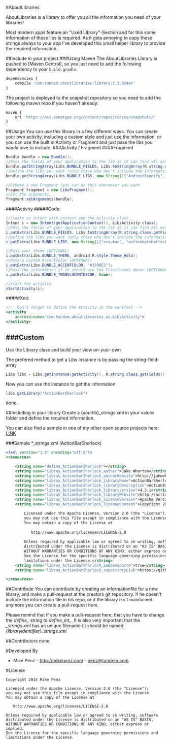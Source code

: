 #AboutLibraries

AboutLibraries is a library to offer you all the information you need of your libraries!

Most modern apps feature an "Used Library"-Section and for this some information of those libs is required. As it gets annoying to copy those strings always to your app I've developed this small helper library to provide the required information.


##Include in your project
###Using Maven
The AboutLibraries Library is pushed to [Maven Central], so you just need to add the following dependency to your `build.gradle`.

```javascript
dependencies {
	compile 'com.tundem.aboutlibraries:library:1.3.0@aar'
}
```

The project is deployed to the snapshot repository so you need to add the following maven repo if you haven't already:

```javascript
maven { 
    url 'https://oss.sonatype.org/content/repositories/snapshots/' 
}
```

##Usage
You can use this library in a few different ways. You can create your own activity, including a custom style and just use the information, or you can use the built in Activity or Fragment and just pass the libs you would love to include.
###Activity / Fragment
####Fragment
```java
Bundle bundle = new Bundle();
//Pass the fields of your application to the lib so it can find all external lib information
bundle.putStringArray(Libs.BUNDLE_FIELDS, Libs.toStringArray(R.string.class.getFields()));
//Define the libs you want (only those who don't include the information, and are managed by the AboutLibraries library) (OPTIONAL if all used libraries offer the information)
bundle.putStringArray(Libs.BUNDLE_LIBS, new String[]{"AndroidIconify", "ActiveAndroid", "FButton", "Crouton", "HoloGraphLibrary", "ShowcaseView", "NineOldAndroids", "AndroidViewpagerIndicator"});

//Create a new Fragment (you can do this whereever you want
Fragment fragment = new LibsFragment();
//Set the arguments
fragment.setArguments(bundle);
```
####Activity
#####Code:
```java
//Create an intent with context and the Activity class
Intent i = new Intent(getApplicationContext(), LibsActivity.class);
//Pass the fields of your application to the lib so it can find all external lib information
i.putExtra(Libs.BUNDLE_FIELDS, Libs.toStringArray(R.string.class.getFields()));
//Define the libs you want (only those who don't include the information, and are managed by the AboutLibraries library) (OPTIONAL if all used libraries offer the information)
i.putExtra(Libs.BUNDLE_LIBS, new String[]{"crouton", "actionbarsherlock", "showcaseview"});

//Pass your theme (OPTIONAL)
i.putExtra(Libs.BUNDLE_THEME, android.R.style.Theme_Holo);
//Pass a custom Accentcolor (OPTIONAL)
i.putExtra(Libs.BUNDLE_ACCENTCOLOR, "#3396E5");
//Pass the information if it should use the Translucent decor (OPTIONAL) -> requires ACCENTCOLOR
i.putExtra(Libs.BUNDLE_TRANSLUCENTDECOR, true);

//start the activity
startActivity(i);
```
#####Xml:
```xml
<!-- Don't forget to define the Activity in the manifest -->
<activity
	android:name="com.tundem.aboutlibraries.ui.LibsActivity">
</activity>
```

###Custom
------------
Use the Library class and build your view on-your-own

The prefered method to get a Libs instance is by passing the string-field-array
```java
Libs libs = Libs.getInstance(getActivity(), R.string.class.getFields());
```

Now you can use the instance to get the information
```java
libs.getLibrary("ActionBarSherlock")
```
done.


##Including in your library
Create a {yourlib}_strings.xml in your values folder and define the required information.

You can also find a sample in one of my other open source projects here: [LINK](https://github.com/mikepenz/AnimatedGridView/blob/master/library/src/main/res/values/info_strings.xml)

###Sample *_strings.xml (ActionBarSherlock)
```xml
<?xml version="1.0" encoding="utf-8"?>
<resources>

    <string name="define_ActionBarSherlock"></string>
    <string name="libray_ActionBarSherlock_author">Jake Wharton</string>
    <string name="libray_ActionBarSherlock_authorWebsite">http://jakewharton.com/</string>
    <string name="libray_ActionBarSherlock_libraryName">ActionBarSherlock</string>
    <string name="libray_ActionBarSherlock_libraryDescription">ActionBarSherlock is an standalone library designed to facilitate the use of the action bar design pattern across all versions of Android through a single API.</string>
    <string name="libray_ActionBarSherlock_libraryVersion">4.3.1</string>
    <string name="libray_ActionBarSherlock_libraryWebsite">http://actionbarsherlock.com/</string>
    <string name="libray_ActionBarSherlock_licenseVersion">Apache Version 2.0</string>
    <string name="libray_ActionBarSherlock_licenseContent">Copyright 2012 Jake Wharton

		Licensed under the Apache License, Version 2.0 (the "License");
		you may not use this file except in compliance with the License.
		You may obtain a copy of the License at
		
		   http://www.apache.org/licenses/LICENSE-2.0
		
		Unless required by applicable law or agreed to in writing, software
		distributed under the License is distributed on an "AS IS" BASIS,
		WITHOUT WARRANTIES OR CONDITIONS OF ANY KIND, either express or implied.
		See the License for the specific language governing permissions and
		limitations under the License.</string>
    <string name="libray_ActionBarSherlock_isOpenSource">true</string>
    <string name="libray_ActionBarSherlock_repositoryLink">https://github.com/JakeWharton/ActionBarSherlock</string>

</resources>
```


##Contribute
You can contribute by creating an informationfile for a new library, and make a pull-request at the creators git repository. if he doesn't include the information file in his repo, or if the library isn't maintained anymore you can create a pull-request here.

Please remind that if you make a pull-request here, that you have to change the *define_* string to *define_int_*. It is also very important that the *_strings.xml* has an unique filename (it should be named *{libraryidentifier}_strings.xml*


##Contributors
none


#Developed By

* Mike Penz - http://mikepenz.com - <penz@tundem.com>


#License

    Copyright 2014 Mike Penz

    Licensed under the Apache License, Version 2.0 (the "License");
    you may not use this file except in compliance with the License.
    You may obtain a copy of the License at

       http://www.apache.org/licenses/LICENSE-2.0

    Unless required by applicable law or agreed to in writing, software
    distributed under the License is distributed on an "AS IS" BASIS,
    WITHOUT WARRANTIES OR CONDITIONS OF ANY KIND, either express or implied.
    See the License for the specific language governing permissions and
    limitations under the License.
